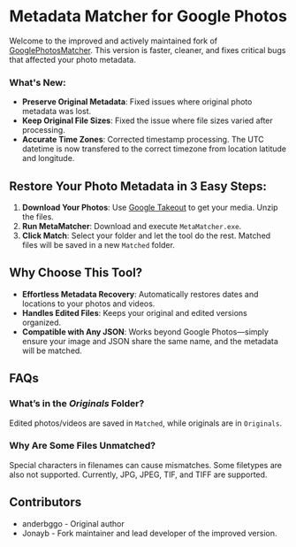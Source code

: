 # Metadata Matcher for Google Photos

Welcome to the improved and actively maintained fork of [GooglePhotosMatcher](https://github.com/anderbggo/GooglePhotosMatcher/tree/main). This version is faster, cleaner, and fixes critical bugs that affected your photo metadata.

### What's New:
- **Preserve Original Metadata**: Fixed issues where original photo metadata was lost.
- **Keep Original File Sizes**: Fixed the issue where file sizes varied after processing.
- **Accurate Time Zones**:  Corrected timestamp processing. The UTC datetime is now transfered to the correct timezone from location latitude and longitude.

## Restore Your Photo Metadata in 3 Easy Steps:

1. **Download Your Photos**: Use [Google Takeout](https://takeout.google.com/) to get your media. Unzip the files.
2. **Run MetaMatcher**: Download and execute `MetaMatcher.exe`.
3. **Click Match**: Select your folder and let the tool do the rest. Matched files will be saved in a new `Matched` folder.

## Why Choose This Tool?
- **Effortless Metadata Recovery**: Automatically restores dates and locations to your photos and videos.
- **Handles Edited Files**: Keeps your original and edited versions organized.
- **Compatible with Any JSON**: Works beyond Google Photos—simply ensure your image and JSON share the same name, and the metadata will be matched.

## FAQs

### What’s in the _Originals_ Folder?
Edited photos/videos are saved in `Matched`, while originals are in `Originals`.

### Why Are Some Files Unmatched?
Special characters in filenames can cause mismatches. Some filetypes are also not supported. Currently, JPG, JPEG, TIF, and TIFF are supported.

## Contributors
- anderbggo - Original author
- Jonayb - Fork maintainer and lead developer of the improved version.
